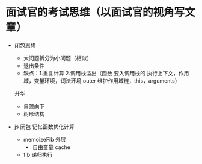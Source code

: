 # 面试官的考试思维（以面试官的视角写文章）

- 闭包思想
  - 大问题拆分为小问题（相似）
  - 退出条件
  - 缺点：1.重复计算 2.调用栈溢出（函数 要入调用栈的 执行上下文，作用域，变量环境，词法环境
  outer 维护作用域链，this，arguments）
  
  升华
  - 自顶向下
  - 树形结构

- js 闭包 记忆函数优化计算
  - memoizeFib 外层
    - 自由变量 cache
  - fib 递归执行 

